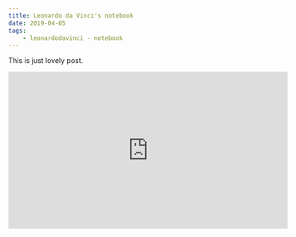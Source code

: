 ```yaml
---
title: Leonardo da Vinci's notebook
date: 2019-04-05
tags: 
    - leonardodavinci - notebook
---
```


This is just lovely post.
<iframe width="560" height="315" src="https://www.youtube.com/embed/zwGdnCNi8Ss" frameborder="0" allow="accelerometer; 
autoplay; encrypted-media; gyroscope; picture-in-picture" allowfullscreen></iframe>